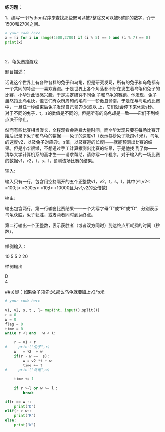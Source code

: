 **练习题**：


1、编写一个Python程序来查找那些既可以被7整除又可以被5整除的数字，介于1500和2700之间。

```python
# your code here
x = [i for i in range(1500,2700) if (i % 5) == 0 and (i % 7) == 0]
print(x)
   
   
```

2、龟兔赛跑游戏

题目描述：

话说这个世界上有各种各样的兔子和乌龟，但是研究发现，所有的兔子和乌龟都有一个共同的特点——喜欢赛跑。于是世界上各个角落都不断在发生着乌龟和兔子的比赛，小华对此很感兴趣，于是决定研究不同兔  子和乌龟的赛跑。他发现，兔子虽然跑比乌龟快，但它们有众所周知的毛病——骄傲且懒惰，于是在与乌龟的比赛中，一旦任一秒结束后兔子发现自己领先t米或以  上，它们就会停下来休息s秒。对于不同的兔子，t，s的数值是不同的，但是所有的乌龟却是一致——它们不到终点决不停止。 

然而有些比赛相当漫长，全程观看会耗费大量时间，而小华发现只要在每场比赛开始后记录下兔子和乌龟的数据——兔子的速度v1（表示每秒兔子能跑v1  米），乌龟的速度v2，以及兔子对应的t，s值，以及赛道的长度l——就能预测出比赛的结果。但是小华很懒，不想通过手工计算推测出比赛的结果，于是他找 到了你——清华大学计算机系的高才生——请求帮助，请你写一个程序，对于输入的一场比赛的数据v1，v2，t，s，l，预测该场比赛的结果。

输入:

输入只有一行，包含用空格隔开的五个正整数v1，v2，t，s，l，其中(v1,v2< =100;t< =300;s< =10;l< =10000且为v1,v2的公倍数) 

输出:

输出包含两行，第一行输出比赛结果——一个大写字母“T”或“R”或“D”，分别表示乌龟获胜，兔子获胜，或者两者同时到达终点。 
  
第二行输出一个正整数，表示获胜者（或者双方同时）到达终点所耗费的时间（秒数）。 

------

样例输入：

10  5  5  2  20 

样例输出

D<br>
4

##关键：如果兔子领先t米,那么乌龟就要加上v2*s米
```python
# your code here
   
v1, v2, s, t , l= map(int, input().split())
r = 0
w = 0
flag = 0
time = 0
while r <l and   w < l:
   
    r = v1 + r
#     print("兔子",r)
    w   = v2  + w
    if(r - w ==  s):
        w = v2 *t + w 
        time += t
#     print("乌龟",w)
    
    time += 1 
    
    if r >=l or w >= l :
        break
   
if(r == w ):
    print("D")
elif(r > w):
    print("R")
else:
    print("W")    

   
```